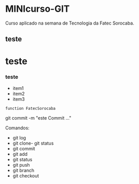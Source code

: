 # MINIcurso-GIT
Curso aplicado na semana de Tecnologia da Fatec Sorocaba.
## teste
# teste
### teste

- item1
- item2
- item3


```
function FatecSorocaba
```

git commit -m "este Commit ..."

Comandos:
- git log
- git clone- git status
- git commit
- git add
- git status
- git push
- git branch 
- git checkout

